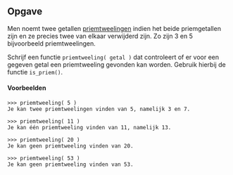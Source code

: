 ## Opgave

Men noemt twee getallen <a href="https://nl.wikipedia.org/wiki/Priemtweeling" target="_blank">priemtweelingen</a> indien het beide priemgetallen zijn en ze precies twee van elkaar verwijderd zijn. Zo zijn 3 en 5 bijvoorbeeld priemtweelingen.

Schrijf een functie `priemtweeling( getal )` dat controleert of er voor een gegeven getal een priemtweeling gevonden kan worden. Gebruik hierbij de functie `is_priem()`.

#### Voorbeelden

```
>>> priemtweeling( 5 )
Je kan twee priemtweelingen vinden van 5, namelijk 3 en 7.
```

```
>>> priemtweeling( 11 )
Je kan één priemtweeling vinden van 11, namelijk 13.
```

```
>>> priemtweeling( 20 )
Je kan geen priemtweeling vinden van 20.
```

```
>>> priemtweeling( 53 )
Je kan geen priemtweeling vinden van 53.
```